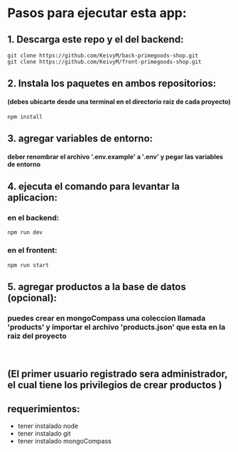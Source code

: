 # Pasos para ejecutar esta app:

## 1. Descarga este repo y el del backend:

```
git clone https://github.com/KeivyM/back-primegoods-shop.git
git clone https://github.com/KeivyM/front-primegoods-shop.git
```

## 2. Instala los paquetes en ambos repositorios:

#### (debes ubicarte desde una terminal en el directorio raiz de cada proyecto)

```
npm install
```

## 3. agregar variables de entorno:

#### deber renombrar el archivo '.env.example' a '.env' y pegar las variables de entorno

## 4. ejecuta el comando para levantar la aplicacion:

### en el backend:

```
npm run dev
```

### en el frontent:

```
npm run start
```

## 5. agregar productos a la base de datos (opcional):

### puedes crear en mongoCompass una coleccion llamada 'products' y importar el archivo 'products.json' que esta en la raiz del proyecto

</br>

## (El primer usuario registrado sera administrador, el cual tiene los privilegios de crear productos )

## requerimientos:

- tener instalado node
- tener instalado git
- tener instalado mongoCompass
